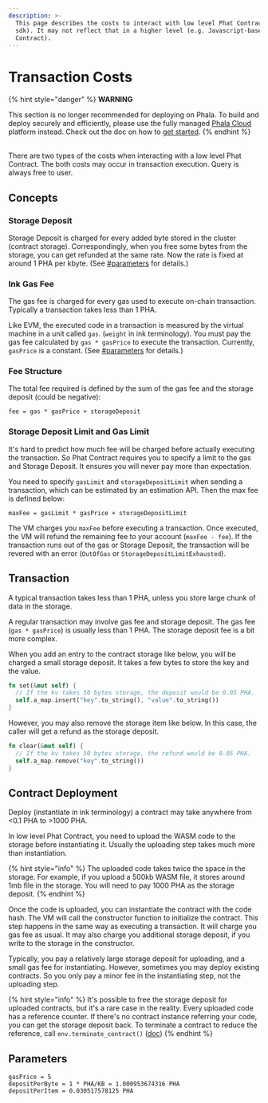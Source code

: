 ```yaml
---
description: >-
  This page describes the costs to interact with low level Phat Contract (rust
  sdk). It may not reflect that in a higher level (e.g. Javascript-based Phat
  Contract).
---
```


# Transaction Costs

{% hint style="danger" %}
**WARNING**

This section is no longer recommended for deploying on Phala. To build and deploy securely and efficiently, please use the fully managed [Phala Cloud](https://cloud.phala.network) platform instead. Check out the doc on how to [get started](../../cloud/getting-started/getting-started.md).
{% endhint %}

\
There are two types of the costs when interacting with a low level Phat Contract. The both costs may occur in transaction execution. Query is always free to user.

## Concepts

### Storage Deposit

Storage Deposit is charged for every added byte stored in the cluster (contract storage). Correspondingly, when you free some bytes from the storage, you can get refunded at the same rate. Now the rate is fixed at around 1 PHA per kbyte. (See [#parameters](transaction-costs.md#parameters "mention") for details.)

### Ink Gas Fee

The gas fee is charged for every gas used to execute on-chain transaction. Typically a transaction takes less than 1 PHA.

Like EVM, the executed code in a transaction is measured by the virtual machine in a unit called `gas`. (`weight` in ink terminology). You must pay the gas fee calculated by `gas * gasPrice` to execute the transaction. Currently, `gasPrice` is a constant. (See [#parameters](transaction-costs.md#parameters "mention") for details.)

### Fee Structure

The total fee required is defined by the sum of the gas fee and the storage deposit (could be negative):

```
fee = gas * gasPrice + storageDeposit
```

### Storage Deposit Limit and Gas Limit

It's hard to predict how much fee will be charged before actually executing the transaction. So Phat Contract requires you to specify a limit to the gas and Storage Deposit. It ensures you will never pay more than expectation.

You need to specify `gasLimit` and `storageDepositLimit` when sending a transaction, which can be estimated by an estimation API. Then the max fee is defined below:

```
maxFee = gasLimit * gasPrice + storageDepositLimit
```

The VM charges you `maxFee` before executing a transaction. Once executed, the VM will refund the remaining fee to your account (`maxFee - fee`).  If the transaction runs out of the gas or Storage Deposit, the transaction will be revered with an error (`OutOfGas` or `StorageDepositLimitExhausted`).

## Transaction

A typical transaction takes less than 1 PHA, unless you store large chunk of data in the storage.

A regular transaction may involve gas fee and storage deposit. The gas fee (`gas * gasPrice`) is usually less than 1 PHA. The storage deposit fee is a bit more complex.

When you add an entry to the contract storage like below, you will be charged a small storage deposit. It takes a few bytes to store the key and the value.

```rust
fn set(&mut self) {
  // If the kv takes 50 bytes storage, the deposit would be 0.05 PHA.
  self.a_map.insert("key".to_string(), "value".to_string())
}
```

However, you may also remove the storage item like below. In this case, the caller will get a refund as the storage deposit.

```rust
fn clear(&mut self) {
  // If the kv takes 50 bytes storage, the refund would be 0.05 PHA.
  self.a_map.remove("key".to_string())
}
```

## Contract Deployment

Deploy (instantiate in ink terminology) a contract may take anywhere from <0.1 PHA to >1000 PHA.

In low level Phat Contract, you need to upload the WASM code to the storage before instantiating it. Usually the uploading step takes much more than instantiation.

{% hint style="info" %}
The uploaded code takes twice the space in the storage. For example, if you upload a 500kb WASM file, it stores around 1mb file in the storage. You will need to pay 1000 PHA as the storage deposit.
{% endhint %}

Once the code is uploaded, you can instantiate the contract with the code hash. The VM will call the constructor function to initialize the contract. This step happens in the same way as executing a transaction. It will charge you gas fee as usual. It may also charge you additional storage deposit, if you write to the storage in the constructor.

Typically, you pay a relatively large storage deposit for uploading, and a small gas fee for instantiating. However, sometimes you may deploy existing contracts. So you only pay a minor fee in the instantiating step, not the uploading step.

{% hint style="info" %}
It's possible to free the storage deposit for uploaded contracts, but it's a rare case in the reality. Every uploaded code has a reference counter. If there's no contract instance referring your code, you can get the storage deposit back. To terminate a contract to reduce the reference, call `env.terminate_contract()` ([doc](https://docs.rs/ink_env/latest/ink_env/fn.terminate_contract.html))
{% endhint %}

## Parameters

```
gasPrice = 5
depositPerByte = 1 * PHA/KB = 1.000953674316 PHA
depositPerItem = 0.030517578125 PHA
```
